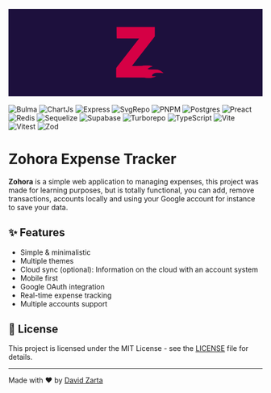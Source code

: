 [![](https://github.com/DavidZzzarta/Zohora/blob/main/public/githubbanner.png?raw=true)](https://github.com/DavidZzzarta/Zohora/tree/main)
<br />

![Bulma](https://img.shields.io/badge/Bulma-85e89d?style=for-the-badge&logo=bulma&logoColor=gray)
![ChartJs](https://img.shields.io/badge/Chart.js-FF6384?style=for-the-badge&logo=chartdotjs&logoColor=white)
![Express](https://img.shields.io/badge/-Express-373737?style=for-the-badge&logo=Express&logoColor=white)
![SvgRepo](https://img.shields.io/badge/svgrepo-538DD7?style=for-the-badge&logo=svg&logoColor=white)
![PNPM](https://img.shields.io/badge/pnpm-F69220?style=for-the-badge&logo=pnpm&logoColor=white)
![Postgres](https://img.shields.io/badge/Postgres-0769AD?style=for-the-badge&logo=postgresql&logoColor=white)
![Preact](https://img.shields.io/badge/Preact+htm-673ab8?style=for-the-badge&logo=preact)
![Redis](https://img.shields.io/badge/Redis-DC382D?style=for-the-badge&logo=redis&logoColor=white)
![Sequelize](https://img.shields.io/badge/Sequelize-02afef?style=for-the-badge&logo=sequelize&logoColor=white)
![Supabase](https://img.shields.io/badge/SUPABASE-333333?style=for-the-badge&logo=supabase)
![Turborepo](https://img.shields.io/badge/-Turborepo-EF4444?style=for-the-badge&logo=turborepo&logoColor=white)
![TypeScript](https://img.shields.io/badge/typescript-%23007ACC.svg?style=for-the-badge&logo=typescript&logoColor=white)
![Vite](https://img.shields.io/badge/Vite-646CFF?style=for-the-badge&logo=Vite&logoColor=white)
![Vitest](https://img.shields.io/badge/vitest-6E9F18?style=for-the-badge&logo=vitest&logoColor=white)
![Zod](https://img.shields.io/badge/-Zod-3E67B1?style=for-the-badge&logo=zod&logoColor=white)

# Zohora Expense Tracker

**Zohora** is a simple web application to managing expenses, this project was made for learning purposes, but is totally functional, you can add, remove transactions, accounts locally and using your Google account for instance to save your data.

## ✨ Features

- Simple & minimalistic
- Multiple themes
- Cloud sync (optional): Information on the cloud with an account system
- Mobile first
- Google OAuth integration
- Real-time expense tracking
- Multiple accounts support

## 📄 License

This project is licensed under the MIT License - see the [LICENSE](LICENSE) file for details.

---

Made with ❤️ by [David Zarta](https://github.com/DavidZzzarta)

